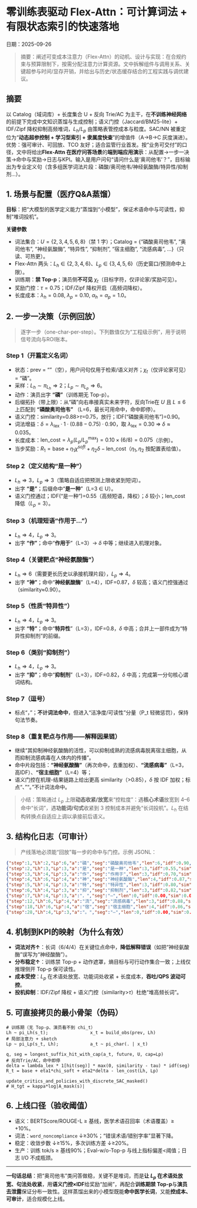 # 零训练表驱动 Flex-Attn：可计算词法 + 有限状态索引的快速落地
日期：2025-09-26

> 摘要：阐述可变成本注意力（Flex-Attn）的动机、设计与实现：在合规约束与预算限制下，按需分配注意力计算资源。文中拆解组件与调用关系、关键超参与时间/显存开销，并给出与历史/状态缓存结合的工程实践与调优建议。

## 摘要

以 Catalog（域词库）+ 长度集合 U + 反向 Trie/AC 为主干，在**不训练神经网络**的前提下完成中文知识蒸馏与生成控制；语义门控（Jaccard/BM25-lite）+ IDF/Zipf 降权抑制高频堆词，$L_h/L_p$ 由策略表管控成本与粒度。SAC/NN 被重定位为“**动态超参控制 + 学习型索引 + 隶属度快查**”的增值件（A→B→C 灰度演进）。优势：强可审计、可回放、TCO 友好；适合监管行业首发。按“业务可交付”的口径，文中将给出**Flex-Attn 在医疗问答场景**的**端到端应用演示**：从配置→一步一决策→命中与奖励→日志与KPI。输入是用户问句“请问什么是‘奥司他韦’？”，目标输出为专业定义句（含多组医学词法片段：磷酸/奥司他韦/神经氨酸酶/特异性/抑制剂…）。

## 1. 场景与配置（医疗Q&A蒸馏）

**目标**：把“大模型的医学定义能力”蒸馏到“小模型”，保证术语命中与可读性，抑制“堆词投机”。

**关键参数**

* 词法集合：$U=\{2,3,4,5,6,8\}$（禁 1 字）；Catalog = {“磷酸奥司他韦”, “奥司他韦”, “神经氨酸酶”, “特异性”, “抑制剂”, “宿主细胞”, “流感病毒”, …}（只读、可热更）。
* Flex-Attn 两头：$L_h \in \{2,3,4,6\}$、$L_p \in \{3,4,5,6\}$（历史窗口/预测命中上限）。
* 训练期：**禁 Top-p**；演员侧**不可见** $\chi_t$（目标字符，仅评论家/奖励可见）。
* 奖励门控：$\tau=0.75$；IDF/Zipf 降权开启（高频词降权）。
* 长度成本：$\lambda_h=0.08,\ \lambda_p=0.10,\ \alpha_h=\alpha_p=1.0$。

## 2. 一步一决策（示例回放）

> 逐字一步（one-char-per-step）。下列数值仅为“工程级示例”，用于说明信号流向与ROI账本。

### Step 1（开篇定义名词）

* 状态：prev = “”（空），用户问句仅用于检索/语义对齐；$\chi_t$（仅评论家可见）= “磷”。
* 采样：$L_h\sim \pi_{L_h}\Rightarrow 2$；$L_p\sim \pi_{L_p}\Rightarrow 6$。
* 动作：演员出字 **“磷”**（训练期无 Top-p）。
* 后缀拓扑（带上限）：从“磷”向右串接真实未来字符，反向Trie在 $U$ 且 $L\le 6$ 上匹配到 **“磷酸奥司他韦”** （L=6，最长可用命中，命中即停）。
* 语义门控：similarity=0.88>$\tau$=0.75，放行；IDF(“磷酸奥司他韦”)=0.90。
* 词法增益：$\delta=\lambda_{\text{lex}}\cdot 1 \cdot (0.88-0.75)\cdot 0.90$，取 $\lambda_{\text{lex}}=0.30$ ⇒ $\delta\approx 0.035$。
* 长度成本：$\text{len\_cost}=\lambda_p (L_p/L^{\max}_p)=0.10\times(6/8)=0.075$（示例）。
* 当步奖励：$R_1 = \text{base}+ \eta_1\chi^{soft}+ \eta_2\delta - \text{len\_cost}$（$\eta_1,\eta_2$ 按配置表给值）。

### Step 2（定义结构“是一种”）

* $L_h\Rightarrow 3$，$L_p\Rightarrow 3$（策略自适应把预测上限收紧到短词）。
* 出字 **“是”**；后缀命中“**是一种**”（L=3 ∈ U）。
* 语义门控通过；IDF(“是一种”)=0.55（高频短语，降权）；$\delta$ 较小；len_cost 降低（$L_p=3$）。

### Step 3（机理短语“作用于…”）

* $L_h\Rightarrow 4$，$L_p\Rightarrow 3$。
* 出字 **“作”**；命中“**作用于**”（L=3）→ $\delta$ 中等；继续进入机理对象。

### Step 4（关键靶点“神经氨酸酶”）

* $L_h\Rightarrow 6$（需要更长历史以承接机理片段），$L_p\Rightarrow 4$。
* 出字 **“神”**；命中“**神经氨酸酶**”（L=4），IDF=0.87，$\delta$ 较高；语义门控强通过（similarity≈0.90）。

### Step 5（性质“特异性”）

* $L_h\Rightarrow 4$，$L_p\Rightarrow 3$。
* 出字 **“特”**；命中“**特异性**”（L=3），IDF=0.8，$\delta$ 中高；合并上一部件成为“特异性抑制剂”的前缀。

### Step 6（类别“抑制剂”）

* $L_h\Rightarrow 4$，$L_p\Rightarrow 3$。
* 出字 **“抑”**；命中“**抑制剂**”（L=3），IDF=0.82，$\delta$ 中高；完成第一分句核心谓词结构。

### Step 7（逗号）

* 标点“，”；**不计词法命中**，但进入“洁净度/可读性”分量（P_t 轻微惩罚），保持句法节奏。

### Step 8（重复靶点与作用——解释因果链）

* 继续“其抑制神经氨酸酶的活性，可以抑制成熟的流感病毒脱离宿主细胞，从而抑制流感病毒在人体内的传播”。
* 命中片段包括：**“神经氨酸酶”**（再次命中，去重加权）、**“流感病毒”**（L=3，高IDF）、**“宿主细胞”**（L=4）等；
* 语义门控在机理-结果链路上给出更高 similarity（>0.85），$\delta$ 按 IDF 加权；标点“、”“。”不计词法命中。

> 小结：策略通过 $L_p$ 上限**动态收紧/放宽**来“控粒度”：遇**核心术语**放宽到 4–6 命中“长词”，遇**功能词/句式**收紧到 3 控制成本并避免“长词投机”。$L_h$ 在结构转换点自适应上调以承接前后语义。

## 3. 结构化日志（可审计）

> 产线落地必须能“回放”每一步的命中与门控。示例 JSONL：

```json
{"step":1,"Lh":2,"Lp":6,"a":"磷","seg":"磷酸奥司他韦","len":6,"idf":0.90,"sim":0.88,"delta":0.035,"len_cost":0.075,"file":"med_catalog.json#3112","pos":"t0-5"}
{"step":2,"Lh":3,"Lp":3,"a":"是","seg":"是一种","len":3,"idf":0.55,"sim":0.82,"delta":0.011,"len_cost":0.038}
{"step":3,"Lh":4,"Lp":3,"a":"作","seg":"作用于","len":3,"idf":0.70,"sim":0.84,"delta":0.019,"len_cost":0.038}
{"step":4,"Lh":6,"Lp":4,"a":"神","seg":"神经氨酸酶","len":4,"idf":0.87,"sim":0.90,"delta":0.039,"len_cost":0.050}
{"step":5,"Lh":4,"Lp":3,"a":"特","seg":"特异性","len":3,"idf":0.80,"sim":0.86,"delta":0.026,"len_cost":0.038}
{"step":6,"Lh":4,"Lp":3,"a":"抑","seg":"抑制剂","len":3,"idf":0.82,"sim":0.85,"delta":0.025,"len_cost":0.038}
{"step":7,"Lh":4,"Lp":3,"a":"，","seg":"—","len":0,"idf":0.00,"sim":0.00,"delta":0.000,"len_cost":0.038,"note":"punctuation"}
{"step":12,"Lh":6,"Lp":4,"a":"流","seg":"流感病毒","len":3,"idf":0.88,"sim":0.87,"delta":0.032,"len_cost":0.050}
{"step":18,"Lh":6,"Lp":4,"a":"宿","seg":"宿主细胞","len":4,"idf":0.86,"sim":0.86,"delta":0.030,"len_cost":0.050}
{"step":28,"Lh":4,"Lp":3,"a":"。","seg":"—","len":0,"idf":0.00,"sim":0.00,"delta":0.000,"len_cost":0.038,"note":"period"}
```

## 4. 机制到KPI的映射（为什么有效）

* **词法对齐↑**：长词（6/4/4）在关键位点命中，**降低解释错误**（如把“神经氨酸酶”误写为“神经酸酶”）。
* **分布稳定↑**：训练禁 Top-p + 动作遮罩，熵目标与可行动作集合一致；上线仅推理侧开 Top-p 保可读性。
* **成本受控**：$L_p$ 在术语处放宽、功能词处收紧 + 长度成本，**吞吐/QPS 波动可控**。
* **投机抑制**：IDF/Zipf 降权 + 语义门控（similarity>$\tau$）杜绝“堆高频长词”。

## 5. 可直接拷贝的最小骨架（伪码）

```pseudo
# 训练期（无 Top-p、演员看不到 chi_t）
Lh ~ pi_Lh(s_t);                x_t = build_obs(prev, Lh)
# 局部注意力 + sketch
Lp ~ pi_Lp(s_t, Lh);            a_t ~ pi_char(. | x_t)

q, seg = longest_suffix_hit_with_cap(a_t, future, U, cap=Lp)
# 反向Trie/AC，命中即停
delta = lambda_lex * 1[hit(seg)] * max(0, similarity - tau) * idf(seg)
R_t = base + eta1*chi_soft + eta2*delta - len_cost(Lh, Lp)

update_critics_and_policies_with_discrete_SAC_masked()
# H_tgt = kappa*log|A_mask(s)|
```

## 6. 上线口径（验收阈值）

* 语义：BERTScore/ROUGE-L ≥ 基线，医学术语召回率（术语覆盖）≥ +10%。
* 词法：`word_noncompliance` ↓≥30%；“错误术语/错别字率”显著下降。
* 稳定：收敛步数 ↓≥15%，多次训练方差 ↓≥20%。
* 生产：训练 tok/s ≥ 基线90%；Eval-w/o-Top-p 与线上指标偏差<阈值；日志 I/O 不成瓶颈。

---

**一句话总结**：把“奥司他韦”类问答做稳，关键不是堆词，而是**让 $L_p$ 在术语处放宽、句法处收紧**，用**语义门控×IDF**给奖励“加闸”，再配合**训练期禁 Top-p**与**演员去泄露**保证分布一致性。这样蒸馏出来的小模型既能**命中医学长词**，又能**控成本、可审计**，适合规模化上线。